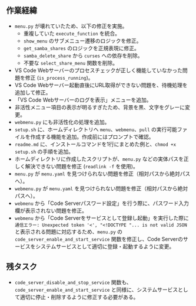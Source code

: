 ## 作業経緯

- `menu.py` が壊れていたため、以下の修正を実施。
    - 重複していた `execute_function` を統合。
    - `show_menu` のサブメニュー遷移のロジックを修正。
    - `get_samba_shares` のロジックを正規表現に修正。
    - `samba_delete_share` から `curses` への依存を削除。
    - 不要な `select_share_menu` 関数を削除。
- VS Code Webサーバーのプロセスチェックが正しく機能していなかった問題を修正 (`is_process_running`)。
- VS Code Webサーバー起動直後にURL取得ができない問題を、待機処理を追加して修正。
- 「VS Code Webサーバーのログを表示」メニューを追加。
- 非活性メニュー項目の表示が明るすぎたため、背景を黒、文字をグレーに変更。
- `webmenu.py` にも非活性化の処理を追加。
- `setup.sh` に、ホームディレクトリへ `menu`、`webmenu`、`pull` の実行可能ファイルを作成する機能を追加。作成前にはプロンプトで確認。
- `readme.md` に、インストールコマンドを1行にまとめた例と、`chmod +x setup.sh` の手順を追加。
- ホームディレクトリに作成したスクリプトが、`menu.py` などの実体パスを正しく解決できない問題を修正 (`readlink -f` を使用)。
- `menu.py` が `menu.yaml` を見つけられない問題を修正（相対パスから絶対パスへ）。
- `webmenu.py` が `menu.yaml` を見つけられない問題を修正（相対パスから絶対パスへ）。
- `webmenu` から「Code Serverパスワード設定」を行う際に、パスワード入力欄が表示されない問題を修正。
- `webmenu` から「Code Serverをサービスとして登録し起動」を実行した際に `通信エラー: Unexpected token '<', "<!DOCTYPE "... is not valid JSON` と表示される問題に対応するため、`menu.py` の `code_server_enable_and_start_service` 関数を修正し、Code Serverのサービスをシステムサービスとして適切に登録・起動するように変更。

## 残タスク

- `code_server_disable_and_stop_service` 関数も、`code_server_enable_and_start_service` と同様に、システムサービスとして適切に停止・削除するように修正する必要がある。